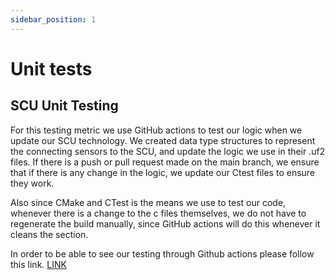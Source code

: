```yaml
---
sidebar_position: 1
---
```

# Unit tests

## SCU Unit Testing

For this testing metric we use GitHub actions to test our logic when we update our SCU technology. 
We created data type structures to represent the connecting sensors to the SCU, and update the logic
we use in their .uf2 files. If there is a push or pull request made on the main branch, we ensure
that if there is any change in the logic, we update our Ctest files to ensure they work. 

Also since CMake and CTest is the means we use to test our code, whenever there is a change to the c files themselves, we do not have to regenerate the build manually, since GitHub actions will do this 
whenever it cleans the section. 

In order to be able to see our testing through Github actions please follow this link.
[LINK](https://github.com/Capstone-Projects-2023-Fall/project-garden-sensor-array/actions)
